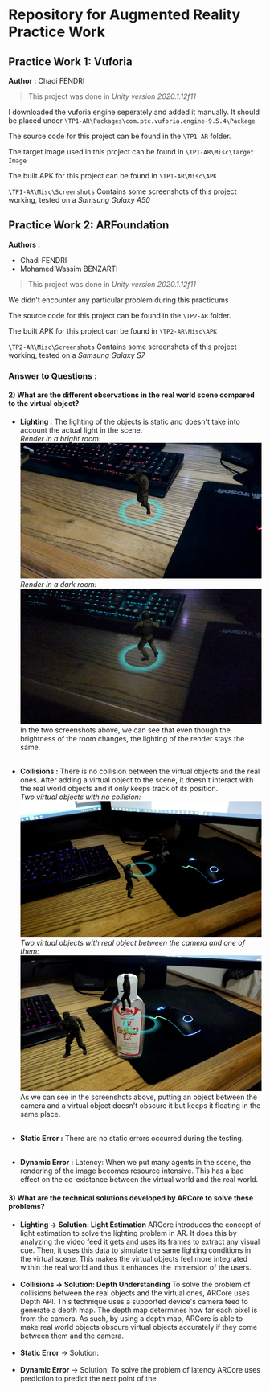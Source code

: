 # Repository for Augmented Reality Practice Work


## Practice Work 1: Vuforia
**Author :** Chadi FENDRI

> This project was done in *Unity version 2020.1.12f11*

I downloaded the vuforia engine seperately and added it manually. It should be placed under `\TP1-AR\Packages\com.ptc.vuforia.engine-9.5.4\Package`

The source code for this project can be found in the `\TP1-AR` folder.

The target image used in this project can be found in `\TP1-AR\Misc\Target Image`

The built APK for this project can be found in `\TP1-AR\Misc\APK`

`\TP1-AR\Misc\Screenshots` Contains some screenshots of this project working, tested on a *Samsung Galaxy A50*

## Practice Work 2: ARFoundation
**Authors :** 
* Chadi FENDRI
* Mohamed Wassim BENZARTI

> This project was done in *Unity version 2020.1.12f11*

We didn't encounter any particular problem during this practicums

The source code for this project can be found in the `\TP2-AR` folder.

The built APK for this project can be found in `\TP2-AR\Misc\APK`

`\TP2-AR\Misc\Screenshots` Contains some screenshots of this project working, tested on a *Samsung Galaxy S7*

### Answer to Questions :
#### 2) What are the different observations in the real world scene compared to the virtual object?
* **Lighting :** 
The lighting of the objects is static and doesn't take into account the actual light in the scene. <br/>
*Render in a bright room:*
![alt Bright lighting example](TP2-AR/Misc/Screenshots/Observations/Lighting_1.jpg)<br/>
*Render in a dark room:*
![alt Dark lighting example](TP2-AR/Misc/Screenshots/Observations/Lighting_2.jpg)<br/>
In the two screenshots above, we can see that even though the brightness of the room changes, the lighting of the render stays the same.<br/><br/>

* **Collisions :** 
There is no collision between the virtual objects and the real ones. After adding a virtual object to the scene, it doesn't interact with the real world objects and it only keeps track of its position.<br/>
*Two virtual objects with no collision:*
![alt Before collision example](TP2-AR/Misc/Screenshots/Observations/Collision_1.jpg)<br/>
*Two virtual objects with real object between the camera and one of them:*
![alt After collision example](TP2-AR/Misc/Screenshots/Observations/Collision_2.jpg)<br/>
As we can see in the screenshots above, putting an object between the camera and a virtual object doesn't obscure it but keeps it floating in the same place. <br/><br/>
* **Static Error :**
There are no static errors occurred during the testing.<br/><br/>

* **Dynamic Error :**
Latency: When we put many agents in the scene, the rendering of the image becomes resource intensive. This has a bad effect on the co-existance between the virtual world and the real world.

#### 3) What are the technical solutions developed by ARCore to solve these problems?
* **Lighting &rarr; Solution: Light Estimation**
ARCore introduces the concept of light estimation to solve the lighting problem in AR. It does this by analyzing the video feed it gets and uses its frames to extract any visual cue. Then, it uses this data to simulate the same lighting conditions in the virtual scene. This makes the virtual objects feel more integrated within the real world and thus it enhances the immersion of the users.<br/><br/>
* **Collisions &rarr; Solution: Depth Understanding**
To solve the problem of collisions between the real objects and the virtual ones, ARCore uses Depth API. This technique uses a supported device's camera feed to generate a depth map. The depth map determines how far each pixel is from the camera. As such, by using a depth map, ARCore is able to make real world objects obscure virtual objects accurately if they come between them and the camera.<br/><br/>
* **Static Error** &rarr; Solution: <br/><br/>
* **Dynamic Error** &rarr; Solution: To solve the problem of latency ARCore uses prediction to predict the next point of the 